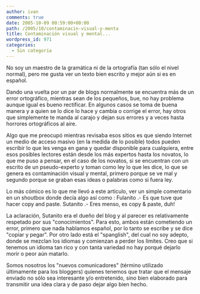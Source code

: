 ```yaml
---
author: ivan
comments: true
date: 2005-10-09 00:59:00+00:00
path: /2005/10/contaminacin-visual-y-menta
title: Contaminación visual y mental...
wordpress_id: 971
categories:
  - Sin categoría
---
```


No soy un maestro de la gramática ni de la ortografía (tan sólo el nivel normal), pero me gusta ver un texto bien escrito y mejor aún si es en español.

Dando una vuelta por un par de blogs normalmente se encuentra más de un error ortográfico, mientras sean de los pequeños, bue, no hay problema aunque igual es bueno rectificar. En algunos casos se toma de buena manera y a quien se lo dice lo hace y cambia o corrige el error, hay otros que simplemente te manda al carajo y dejan sus errores y a veces hasta horrores ortográficos al aire.

Algo que me preocupó mientras revisaba esos sitios es que siendo Internet un medio de acceso masivo (en la medida de lo posible) todos pueden escribir lo que les venga en gana y quedar disponible para cualquiera, entre esos posibles lectores están desde los más expertos hasta los novatos, lo que me puso a pensar, en el caso de los novatos, si se encuentran con un escrito de un pseudo-experto y toman como ley lo que les dice, lo que se genera es contaminación visual y mental, primero porque se ve mal y segundo porque se graban esas ideas o palabras como si fuera ley.

Lo más cómico es lo que me llevó a este artículo, ver un simple comentario en un shoutbox donde decía algo así como :
Fulanito .- Es que tuve que hacer copy and paste.
Sutanito .- Eres menso, es copy & paste, duh!

La aclaración, Sutanito era el dueño del blog y al parecer es relativamente respetado por sus "conocimientos". Para esto, ambos están cometiendo un error, primero que nada hablamos español, por lo tanto se escribe y se dice "copiar y pegar". Por otro lado está el "spanglish", del cual no soy adepto, donde se mezclan los idiomas y comienzan a perder los límites. Creo que si tenemos un idioma tan rico y con tanta variedad no hay porqué dejarlo morir o peor aún matarlo.

Somos nosotros los "nuevos comunicadores" (término utilizado últimamente para los bloggers) quienes tenemos que tratar que el mensaje enviado no sólo sea interesante y/o entretenido, sino bien elaborado para transmitir una idea clara y de paso dejar algo bien hecho.
